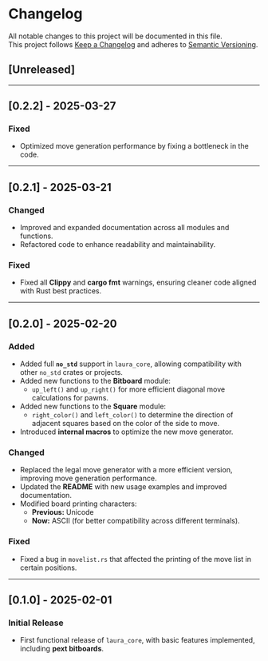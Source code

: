 # Changelog

All notable changes to this project will be documented in this file.  
This project follows [Keep a Changelog][changelog-link] and adheres to [Semantic Versioning][semver-link].

## [Unreleased]

---

## [0.2.2] - 2025-03-27

### Fixed
- Optimized move generation performance by fixing a bottleneck in the code.

---

## [0.2.1] - 2025-03-21

### Changed
- Improved and expanded documentation across all modules and functions.
- Refactored code to enhance readability and maintainability.

### Fixed
- Fixed all **Clippy** and **cargo fmt** warnings, ensuring cleaner code aligned with Rust best practices.

---

## [0.2.0] - 2025-02-20

### Added
- Added full **`no_std`** support in `laura_core`, allowing compatibility with other `no_std` crates or projects.
- Added new functions to the **Bitboard** module:  
  - `up_left()` and `up_right()` for more efficient diagonal move calculations for pawns.  
- Added new functions to the **Square** module:  
  - `right_color()` and `left_color()` to determine the direction of adjacent squares based on the color of the side to move.  
- Introduced **internal macros** to optimize the new move generator.

### Changed
- Replaced the legal move generator with a more efficient version, improving move generation performance.
- Updated the **README** with new usage examples and improved documentation.
- Modified board printing characters:  
  - **Previous:** Unicode  
  - **Now:** ASCII (for better compatibility across different terminals).

### Fixed
- Fixed a bug in `movelist.rs` that affected the printing of the move list in certain positions.

---

## [0.1.0] - 2025-02-01

### Initial Release
- First functional release of `laura_core`, with basic features implemented, including **pext bitboards**.


[changelog-link]:https://keepachangelog.com/en/1.1.0/
[semver-link]:https://semver.org/